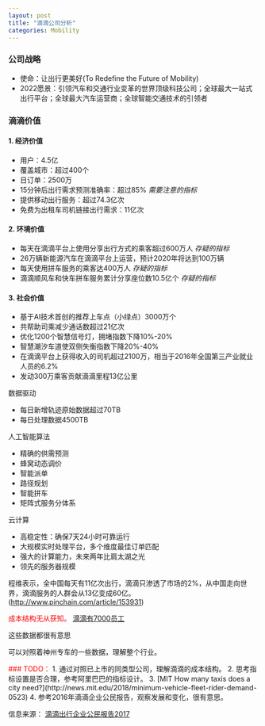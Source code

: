 ```yaml
---
layout: post
title: "滴滴公司分析"
categories: Mobility
---
```


### 公司战略
- 使命：让出行更美好(To Redefine the Future of Mobility)
- 2022愿景：引领汽车和交通行业变革的世界顶级科技公司；全球最大一站式出行平台；全球最大汽车运营商；全球智能交通技术的引领者

### 滴滴价值
#### 1. 经济价值
- 用户：4.5亿
- 覆盖城市：超过400个
- 日订单：2500万
- 15分钟后出行需求预测准确率：超过85% *需要注意的指标*
- 提供移动出行服务：超过74.3亿次
- 免费为出租车司机链接出行需求：11亿次

#### 2. 环境价值
- 每天在滴滴平台上使用分享出行方式的乘客超过600万人 *存疑的指标*
- 26万辆新能源汽车在滴滴平台上运营，预计2020年将达到100万辆
- 每天使用拼车服务的乘客达400万人 *存疑的指标*
- 滴滴顺风车和快车拼车服务累计分享座位数10.5亿个 *存疑的指标*

#### 3. 社会价值
- 基于AI技术首创的推荐上车点（小绿点）3000万个
- 共帮助司乘减少通话数超过21亿次
- 优化1200个智慧信号灯，拥堵指数下降10%-20%
- 智慧潮汐车道使双侧失衡指数下降20%-40%
- 在滴滴平台上获得收入的司机超过2100万，相当于2016年全国第三产业就业人员的6.2%
- 发动300万乘客贡献滴滴里程13亿公里

数据驱动
- 每日新增轨迹原始数据超过70TB
- 每日处理数据4500TB

人工智能算法
- 精确的供需预测
- 蜂窝动态调价
- 智能派单
- 路径规划
- 智能拼车
- 矩阵式服务分体系

云计算
- 高稳定性：确保7天24小时可靠运行
- 大规模实时处理平台，多个维度最佳订单匹配
- 强大的计算能力，未来两年比肩太湖之光
- 领先的服务器规模


程维表示，全中国每天有11亿次出行，滴滴只渗透了市场的2%，从中国走向世界，滴滴服务的人群会从13亿变成60亿。(http://www.pinchain.com/article/153931)

<font color="red">成本结构无从获知。</font>
[滴滴有7000员工](http://news.zol.com.cn/654/6545950.html)

这些数据都很有意思

可以对照着神州专车的一些数据，理解整个行业。

<font color="red">
### TODO：
</font>
1. 通过对照已上市的同类型公司，理解滴滴的成本结构。
2. 思考指标设置是否合理，参考阿里巴巴的指标设计。
3. [MIT How many taxis does a city need?](http://news.mit.edu/2018/minimum-vehicle-fleet-rider-demand-0523)
4. 参考2016年滴滴企业公民报告，观察发展和变化，很有意思。


信息来源：
[滴滴出行企业公民报告2017](https://www.didiglobal.com/news/newsDetail?id=384&type=news)